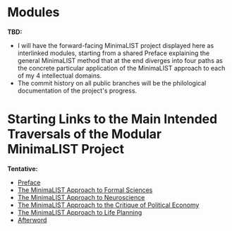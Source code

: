 # Modules

**TBD:**
- I will have the forward-facing MinimaLIST project displayed here as interlinked modules,
starting from a shared Preface explaining the general MinimaLIST method that at the end
diverges into four paths as the concrete particular application of the MinimaLIST approach
to each of my 4 intellectual domains.
- The commit history on all public branches will be the philological documentation of the
project's progress.

# Starting Links to the Main Intended Traversals of the Modular MinimaLIST Project

**Tentative:**
- [Preface](./preface.md)
- [The MinimaLIST Approach to Formal Sciences](./formal-sciences.md)
- [The MinimaLIST Approach to Neuroscience](./neuroscience.md)
- [The MinimaLIST Approach to the Critique of Political Economy](./critique-political-economy.md)
- [The MinimaLIST Approach to Life Planning](./life-planning.md)
- [Afterword](./afterword.md)

